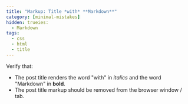 ```yaml
---
title: "Markup: Title *with* **Markdown**"
category: [minimal-mistakes]
hidden: trueies:
  - Markdown
tags:
  - css
  - html
  - title
---
```


Verify that:

* The post title renders the word "with" in *italics* and the word "Markdown" in **bold**.
* The post title markup should be removed from the browser window / tab.
<!--stackedit_data:
eyJoaXN0b3J5IjpbNTkwMTkzMjg5LC0yMDE1Mjc2MDE4XX0=
-->